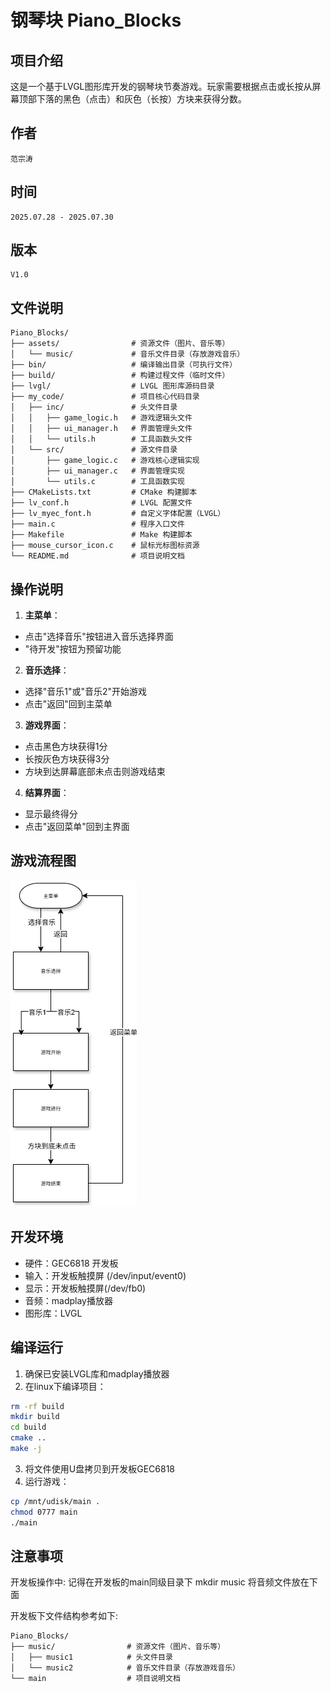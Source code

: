 # 钢琴块 Piano_Blocks

## 项目介绍
这是一个基于LVGL图形库开发的钢琴块节奏游戏。玩家需要根据点击或长按从屏幕顶部下落的黑色（点击）和灰色（长按）方块来获得分数。

## 作者
    范宗涛

## 时间
    2025.07.28 - 2025.07.30

## 版本
    V1.0

## 文件说明

```
Piano_Blocks/
├── assets/                # 资源文件（图片、音乐等）
│   └── music/             # 音乐文件目录（存放游戏音乐）
├── bin/                   # 编译输出目录（可执行文件）
├── build/                 # 构建过程文件（临时文件）
├── lvgl/                  # LVGL 图形库源码目录
├── my_code/               # 项目核心代码目录
│   ├── inc/               # 头文件目录
│   │   ├── game_logic.h   # 游戏逻辑头文件
│   │   ├── ui_manager.h   # 界面管理头文件
│   │   └── utils.h        # 工具函数头文件
│   └── src/               # 源文件目录
│       ├── game_logic.c   # 游戏核心逻辑实现
│       ├── ui_manager.c   # 界面管理实现
│       └── utils.c        # 工具函数实现
├── CMakeLists.txt         # CMake 构建脚本
├── lv_conf.h              # LVGL 配置文件
├── lv_myec_font.h         # 自定义字体配置（LVGL）
├── main.c                 # 程序入口文件
├── Makefile               # Make 构建脚本
├── mouse_cursor_icon.c    # 鼠标光标图标资源
└── README.md              # 项目说明文档
```

## 操作说明
1. **主菜单**：
- 点击"选择音乐"按钮进入音乐选择界面
- "待开发"按钮为预留功能

2. **音乐选择**：
- 选择"音乐1"或"音乐2"开始游戏
- 点击"返回"回到主菜单

3. **游戏界面**：
- 点击黑色方块获得1分
- 长按灰色方块获得3分
- 方块到达屏幕底部未点击则游戏结束

4. **结算界面**：
- 显示最终得分
- 点击"返回菜单"回到主界面

## 游戏流程图

<img src="assets/钢琴块流程图.drawio.png" alt="钢琴块流程图.drawio"  />

## 开发环境
- 硬件：GEC6818 开发板
- 输入：开发板触摸屏 (/dev/input/event0)
- 显示：开发板触摸屏(/dev/fb0)
- 音频：madplay播放器
- 图形库：LVGL

## 编译运行
1. 确保已安装LVGL库和madplay播放器
2. 在linux下编译项目：
```bash
rm -rf build
mkdir build
cd build
cmake ..
make -j
```
3. 将文件使用U盘拷贝到开发板GEC6818
3. 运行游戏：
```bash
cp /mnt/udisk/main .
chmod 0777 main
./main
```
## 注意事项
开发板操作中:
记得在开发板的main同级目录下 mkdir music
将音频文件放在下面

开发板下文件结构参考如下:
```
Piano_Blocks/
├── music/                # 资源文件（图片、音乐等）
│   ├── music1            # 头文件目录
│   └── music2            # 音乐文件目录（存放游戏音乐）
└── main                  # 项目说明文档
```
